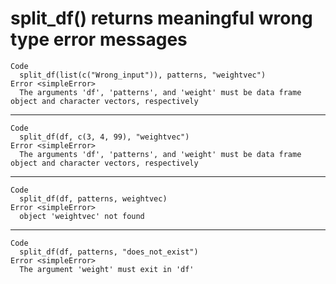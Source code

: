 # split_df() returns meaningful wrong type error messages

    Code
      split_df(list(c("Wrong_input")), patterns, "weightvec")
    Error <simpleError>
      The arguments 'df', 'patterns', and 'weight' must be data frame object and character vectors, respectively

---

    Code
      split_df(df, c(3, 4, 99), "weightvec")
    Error <simpleError>
      The arguments 'df', 'patterns', and 'weight' must be data frame object and character vectors, respectively

---

    Code
      split_df(df, patterns, weightvec)
    Error <simpleError>
      object 'weightvec' not found

---

    Code
      split_df(df, patterns, "does_not_exist")
    Error <simpleError>
      The argument 'weight' must exit in 'df'

